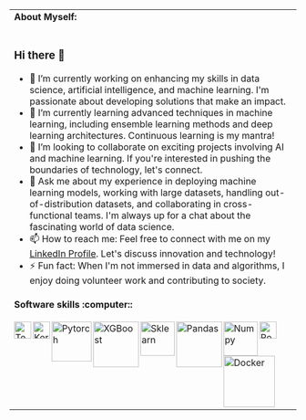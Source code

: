 

<table>
<tr>
<td>
<strong>About Myself:</strong>
<br>
<br>

### Hi there 👋
  
- 🔭 I’m currently working on enhancing my skills in data science, artificial intelligence, and machine learning. I'm passionate about developing solutions that make an impact.
- 🌱 I’m currently learning advanced techniques in machine learning, including ensemble learning methods and deep learning architectures. Continuous learning is my mantra!
- 👯 I’m looking to collaborate on exciting projects involving AI and machine learning. If you're interested in pushing the boundaries of technology, let's connect.
- 💬 Ask me about my experience in deploying machine learning models, working with large datasets, handling out-of-distribution datasets, and collaborating in cross-functional teams. I'm always up for a chat about the fascinating world of data science.
- 📫 How to reach me: Feel free to connect with me on my [LinkedIn Profile](https://www.linkedin.com/in/mohamadjaber1/). Let's discuss innovation and technology!
- ⚡ Fun fact: When I'm not immersed in data and algorithms, I enjoy doing volunteer work and contributing to society.

</td>
</tr>
<tr>
<td>
<strong>Software skills :computer::</strong>
<br>
<br>
<img align="left" alt="Tensorflow" width="30px" src="https://upload.wikimedia.org/wikipedia/commons/2/2d/Tensorflow_logo.svg" />
<img align="left" alt="Keras" width="30px" src="https://upload.wikimedia.org/wikipedia/commons/a/ae/Keras_logo.svg" />
<img align="left" alt="Pytorch"  width="70px" hight="160px" src="https://upload.wikimedia.org/wikipedia/commons/9/96/Pytorch_logo.png" />
<img align="left" alt="XGBoost"  width="80px" src="https://upload.wikimedia.org/wikipedia/commons/6/69/XGBoost_logo.png" />
<img align="left" alt="Sklearn" width="60px"  hight="66px" src="https://upload.wikimedia.org/wikipedia/commons/thumb/0/05/Scikit_learn_logo_small.svg/640px-Scikit_learn_logo_small.svg.png" />
<img align="left" alt="Pandas" width="80px" src="https://upload.wikimedia.org/wikipedia/commons/e/ed/Pandas_logo.svg" />
<img align="left" alt="Numpy" width="60px"  src="https://github.com/numpy/numpy/blob/7e7f4adab814b223f7f917369a72757cd28b10cb/branding/icons/numpylogo.svg" />
<img align="left" alt="PostgreSQL" width="30px" src="https://upload.wikimedia.org/wikipedia/commons/2/29/Postgresql_elephant.svg" />
<img align="left" alt="Docker"  width="90px" src="https://upload.wikimedia.org/wikipedia/commons/4/4e/Docker_%28container_engine%29_logo.svg" />

</td>
</tr>
</table>
